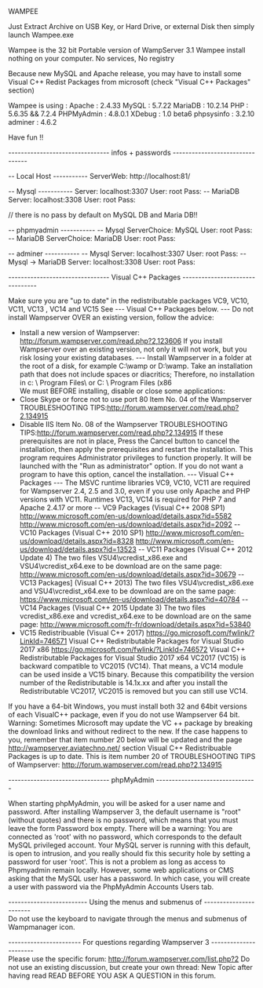 WAMPEE

Just Extract Archive on USB Key, or Hard Drive, or external Disk then simply launch Wampee.exe

Wampee is the 32 bit Portable version of WampServer 3.1
Wampee install nothing on your computer. No services, No registry

Because new MySQL and Apache release, you may have to install some Visual C++ Redist Packages from microsoft (check "Visual C++ Packages" section)


Wampee is using  :
Apache     : 2.4.33
MySQL      : 5.7.22
MariaDB		 : 10.2.14 
PHP        : 5.6.35 && 7.2.4
PHPMyAdmin : 4.8.0.1
XDebug     : 1.0 beta6
phpsysinfo : 3.2.10
adminer    : 4.6.2

Have fun !!

-------------------------------- infos + passwords --------------------------------  

-- Local Host -----------
ServerWeb: http://localhost:81/

-- Mysql -----------
Server: localhost:3307
User: root 
Pass:
	-- MariaDB
Server: localhost:3308
User: root 
Pass:

// there is no pass by default on MySQL DB and Maria DB!!


-- phpmyadmin -----------
	-- Mysql
ServerChoice: MySQL 
User: root 
Pass:
	-- MariaDB
ServerChoice: MariaDB
User: root 
Pass:

-- adminer -----------
	-- Mysql
Server: localhost:3307
User: root 
Pass:
	-- Mysql -> MariaDB
Server: localhost:3308
User: root 
Pass:

-------------------------------- Visual C++ Packages --------------------------------  

Make sure you are "up to date" in the redistributable packages VC9, VC10, VC11, VC13 ,  VC14 and VC15
See --- Visual C++ Packages below.
--- Do not install Wampserver OVER an existing version, follow the advice:
- Install a new version of Wampserver: http://forum.wampserver.com/read.php?2,123606
If you install Wampserver over an existing version, not only it will not work, but you risk losing your existing databases.
--- Install Wampserver in a folder at the root of a disk, for example C:\wamp or D:\wamp. Take an installation path that does not include spaces or diacritics; Therefore, no installation in c: \ Program Files\ or C: \ Program Files (x86\
We must BEFORE installing, disable or close some applications:
- Close Skype or force not to use port 80
Item No. 04 of the Wampserver TROUBLESHOOTING TIPS:http://forum.wampserver.com/read.php?2,134915
- Disable IIS
Item No. 08 of the Wampserver TROUBLESHOOTING TIPS:http://forum.wampserver.com/read.php?2,134915
If these prerequisites are not in place, Press the Cancel button to cancel the installation, then apply the prerequisites and restart the installation.
This program requires Administrator privileges to function properly. It will be launched with the "Run as administrator" option. If you do not want a program to have this option, cancel the installation.
--- Visual C++ Packages ---
The MSVC runtime libraries VC9, VC10, VC11 are required for Wampserver 2.4, 2.5 and 3.0, even if you use only Apache and PHP versions with VC11. Runtimes VC13, VC14 is required for PHP 7 and Apache 2.4.17 or more
-- VC9 Packages (Visual C++ 2008 SP1)
http://www.microsoft.com/en-us/download/details.aspx?id=5582
http://www.microsoft.com/en-us/download/details.aspx?id=2092
-- VC10 Packages (Visual C++ 2010 SP1)
http://www.microsoft.com/en-us/download/details.aspx?id=8328
http://www.microsoft.com/en-us/download/details.aspx?id=13523
-- VC11 Packages (Visual C++ 2012 Update 4)
The two files VSU4\vcredist_x86.exe and VSU4\vcredist_x64.exe to be download are on the same page: http://www.microsoft.com/en-us/download/details.aspx?id=30679
-- VC13 Packages] (Visual C++ 2013)
The two files VSU4\vcredist_x86.exe and VSU4\vcredist_x64.exe to be download are on the same page: https://www.microsoft.com/en-us/download/details.aspx?id=40784
-- VC14 Packages (Visual C++ 2015 Update 3)
The two files vcredist_x86.exe and vcredist_x64.exe to be download are on the same page:
http://www.microsoft.com/fr-fr/download/details.aspx?id=53840
- VC15 Redistribuable (Visual C++ 2017)
https://go.microsoft.com/fwlink/?LinkId=746571
Visual C++ Redistributable Packages for Visual Studio 2017 x86
https://go.microsoft.com/fwlink/?LinkId=746572
Visual C++ Redistributable Packages for Visual Studio 2017 x64
VC2017 (VC15) is backward compatible to VC2015 (VC14). That means, a VC14 module can be used inside a VC15 binary. Because this compatibility the version number of the Redistributable is 14.1x.xx and after you install the Redistributable VC2017, VC2015 is removed but you can still use VC14.

If you have a 64-bit Windows, you must install both 32 and 64bit versions of each VisualC++ package, even if you do not use Wampserver 64 bit.
Warning: Sometimes Microsoft may update the VC ++ package by breaking the download links and without redirect to the new. If the case happens to you, remember that item number 20 below will be updated and the page http://wampserver.aviatechno.net/ section Visual C++ Redistribuable Packages is up to date.
This is item number 20 of TROUBLESHOOTING TIPS of Wampserver:
 http://forum.wampserver.com/read.php?2,134915
 
--------------------------------     phpMyAdmin    --------------------------------  

When starting phpMyAdmin, you will be asked for a user name and password.
After installing Wampserver 3, the default username is "root" (without quotes) and there is no password, which means that you must leave the form Password box empty.
There will be a warning:
You are connected as 'root' with no password, which corresponds to the default MySQL privileged account. Your MySQL server is running with this default, is open to intrusion, and you really should fix this security hole by setting a password for user 'root'.
This is not a problem as long as access to Phpmyadmin remain locally.
However, some web applications or CMS asking that the MySQL user has a password. In which case, you will create a user with password via the PhpMyAdmin Accounts Users tab.
  
  
-------------------------  Using the menus and submenus of  -----------------------  
Do not use the keyboard to navigate through the menus and submenus of Wampmanager icon.


----------------------- For questions regarding Wampserver 3 ----------------------  
Please use the specific forum: http://forum.wampserver.com/list.php?2
Do not use an existing discussion, but create your own thread:
New Topic
after having read  READ BEFORE YOU ASK A QUESTION in this forum.